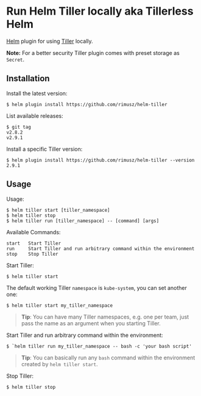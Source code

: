 # Run Helm Tiller locally aka Tillerless Helm

[Helm](https://helm.sh) plugin for using [Tiller](https://docs.helm.sh/using_helm/#installing-tiller) locally.

**Note:** For a better security Tiller plugin comes with preset storage as `Secret`.

## Installation

Install the latest version:

```shell
$ helm plugin install https://github.com/rimusz/helm-tiller
```

List available releases:

```shell
$ git tag
v2.8.2
v2.9.1
```

Install a specific Tiller version:

```shell
$ helm plugin install https://github.com/rimusz/helm-tiller --version 2.9.1
```

## Usage

Usage:

```  
$ helm tiller start [tiller_namespace]
$ helm tiller stop
$ helm tiller run [tiller_namespace] -- [command] [args]
```

Available Commands:

```
start   Start Tiller
run     Start Tiller and run arbitrary command within the environment
stop    Stop Tiller
```

Start Tiller:

```shell
$ helm tiller start
```

The default working Tiller `namespace` is `kube-system`, you can set another one:

```shell
$ helm tiller start my_tiller_namespace
```

> **Tip**: You can have many Tiller namespaces, e.g. one per team, just pass the name as an argument when you starting Tiller.

Start Tiller and run arbitrary command within the environment:

```
$ `helm tiller run my_tiller_namespace -- bash -c 'your bash script'
```

> **Tip**: You can basically run any `bash` command within the environment created by `helm tiller start`.

Stop Tiller:

```shell
$ helm tiller stop
```
